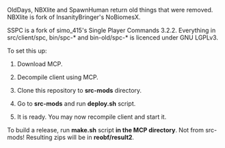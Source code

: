 OldDays, NBXlite and SpawnHuman return old things that were removed.
NBXlite is fork of InsanityBringer's NoBiomesX.

SSPC is a fork of simo_415's Single Player Commands 3.2.2.
Everything in src/client/spc, bin/spc-* and bin-old/spc-* is licenced under GNU LGPLv3.

To set this up:

1.  Download MCP.

2.  Decompile client using MCP.

3.  Clone this repository to **src-mods** directory.

4.  Go to **src-mods** and run **deploy.sh** script.

5.  It is ready. You may now recompile client and start it.

To build a release, run **make.sh** script **in the MCP directory**. Not from src-mods!
Resulting zips will be in **reobf/result2**.